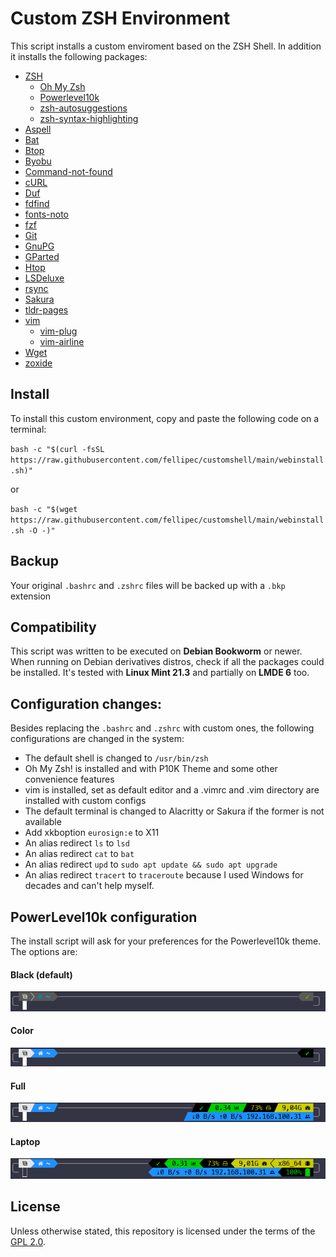 # Custom ZSH Environment 

This script installs a custom enviroment based on the ZSH Shell. 
In addition it installs the following packages:

- [ZSH](https://www.zsh.org/)
  - [Oh My Zsh](https://ohmyz.sh/)
  - [Powerlevel10k](https://github.com/romkatv/powerlevel10k)
  - [zsh-autosuggestions](https://github.com/zsh-users/zsh-autosuggestions)
  - [zsh-syntax-highlighting](https://github.com/zsh-users/zsh-syntax-highlighting/)
- [Aspell](http://aspell.net/)
- [Bat](https://github.com/sharkdp/bat)
- [Btop](https://github.com/aristocratos/btop)
- [Byobu](https://www.byobu.org/)
- [Command-not-found](https://tracker.debian.org/pkg/command-not-found)
- [cURL](https://curl.se/)
- [Duf](https://github.com/muesli/duf)
- [fdfind](https://github.com/sharkdp/fd)
- [fonts-noto](https://notofonts.github.io/)
- [fzf](https://github.com/junegunn/fzf)
- [Git](https://git-scm.com/)
- [GnuPG](https://gnupg.org/)
- [GParted](https://gparted.org/)
- [Htop](https://htop.dev/)
- [LSDeluxe](https://github.com/lsd-rs/lsd)
- [rsync](https://github.com/RsyncProject/rsync)
- [Sakura](https://github.com/dabisu/sakura)
- [tldr-pages](https://github.com/tldr-pages/tldr)
- [vim](https://www.vim.org/)
  - [vim-plug](https://github.com/junegunn/vim-plug)
  - [vim-airline](https://github.com/vim-airline/vim-airline)
- [Wget](https://www.gnu.org/software/wget/)
- [zoxide](https://github.com/ajeetdsouza/zoxide)

## Install

To install this custom environment, copy and paste the following code on a terminal:

`bash -c "$(curl -fsSL https://raw.githubusercontent.com/fellipec/customshell/main/webinstall.sh)"`

or

`bash -c "$(wget https://raw.githubusercontent.com/fellipec/customshell/main/webinstall.sh -O -)"`

## Backup

Your original `.bashrc` and `.zshrc` files will be backed up with a `.bkp` extension

## Compatibility

This script was written to be executed on **Debian Bookworm** or newer. When running on Debian derivatives distros, check if all the packages could be installed. It's tested with **Linux Mint 21.3** and partially on **LMDE 6** too.

## Configuration changes:

Besides replacing the `.bashrc` and `.zshrc` with custom ones, the following configurations are changed in the system:

- The default shell is changed to `/usr/bin/zsh`
- Oh My Zsh! is installed and with P10K Theme and some other convenience features
- vim is installed, set as default editor and a .vimrc and .vim directory are installed with custom configs
- The default terminal is changed to Alacritty or Sakura if the former is not available
- Add xkboption `eurosign:e` to X11
- An alias redirect `ls` to `lsd`
- An alias redirect `cat` to `bat`
- An alias redirect `upd` to `sudo apt update && sudo apt upgrade`
- An alias redirect `tracert` to `traceroute` because I used Windows for decades and can't help myself.

## PowerLevel10k configuration

The install script will ask for your preferences for the Powerlevel10k theme. The options are:

#### Black (default)

![Preview of the Black config](img/black.png)


#### Color

![Preview of the Color config](img/color.png)


#### Full

![Preview of the Full config](img/full.png)


#### Laptop

![Preview of the Laptop config](img/laptop.png)


## License

Unless otherwise stated, this repository is licensed under the terms of the [GPL 2.0](https://www.gnu.org/licenses/old-licenses/lgpl-2.0.html).

